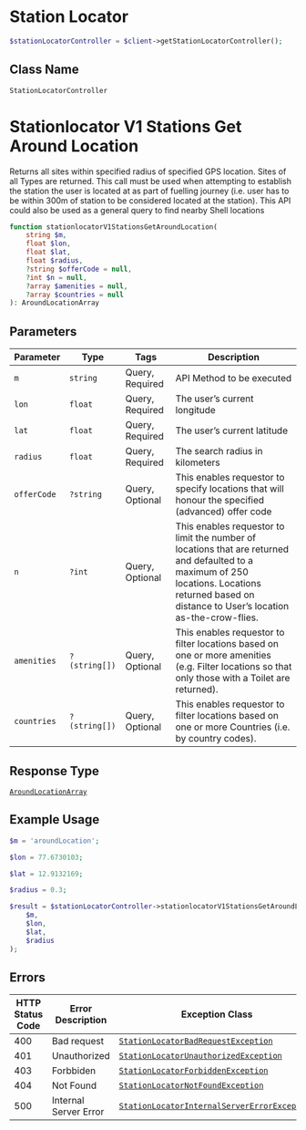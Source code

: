# Station Locator

```php
$stationLocatorController = $client->getStationLocatorController();
```

## Class Name

`StationLocatorController`


# Stationlocator V1 Stations Get Around Location

Returns all sites within specified radius of specified GPS location. Sites of all Types are returned. This call must be used when attempting to establish the station the user is located at as part of fuelling journey (i.e. user has to be within 300m of station to be considered located at the station). This API could also be used as a general query to find nearby Shell locations

```php
function stationlocatorV1StationsGetAroundLocation(
    string $m,
    float $lon,
    float $lat,
    float $radius,
    ?string $offerCode = null,
    ?int $n = null,
    ?array $amenities = null,
    ?array $countries = null
): AroundLocationArray
```

## Parameters

| Parameter | Type | Tags | Description |
|  --- | --- | --- | --- |
| `m` | `string` | Query, Required | API Method to be executed |
| `lon` | `float` | Query, Required | The user’s current longitude |
| `lat` | `float` | Query, Required | The user’s current latitude |
| `radius` | `float` | Query, Required | The search radius in kilometers |
| `offerCode` | `?string` | Query, Optional | This enables requestor to specify locations that will honour the specified (advanced) offer code |
| `n` | `?int` | Query, Optional | This enables requestor to limit the number of locations that are returned and defaulted to a maximum of 250 locations. Locations returned based on distance to User’s location as-the-crow-flies. |
| `amenities` | `?(string[])` | Query, Optional | This enables requestor to filter locations based on one or more amenities (e.g. Filter locations so that only those with a Toilet are returned). |
| `countries` | `?(string[])` | Query, Optional | This enables requestor to filter locations based on one or more Countries (i.e. by country codes). |

## Response Type

[`AroundLocationArray`](../../doc/models/around-location-array.md)

## Example Usage

```php
$m = 'aroundLocation';

$lon = 77.6730103;

$lat = 12.9132169;

$radius = 0.3;

$result = $stationLocatorController->stationlocatorV1StationsGetAroundLocation(
    $m,
    $lon,
    $lat,
    $radius
);
```

## Errors

| HTTP Status Code | Error Description | Exception Class |
|  --- | --- | --- |
| 400 | Bad request | [`StationLocatorBadRequestException`](../../doc/models/station-locator-bad-request-exception.md) |
| 401 | Unauthorized | [`StationLocatorUnauthorizedException`](../../doc/models/station-locator-unauthorized-exception.md) |
| 403 | Forbbiden | [`StationLocatorForbiddenException`](../../doc/models/station-locator-forbidden-exception.md) |
| 404 | Not Found | [`StationLocatorNotFoundException`](../../doc/models/station-locator-not-found-exception.md) |
| 500 | Internal Server Error | [`StationLocatorInternalServerErrorException`](../../doc/models/station-locator-internal-server-error-exception.md) |

